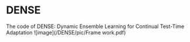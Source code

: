 # DENSE
The code of DENSE: Dynamic Ensemble Learning for Continual Test-Time Adaptation
![image](/DENSE/pic/Frame work.pdf)
